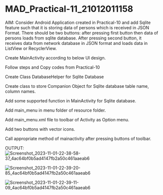 # MAD_Practical-11_21012011158

AIM: Consider Android Application created in Practical-10 and add Sqlite feature such that it is storing data of persons which is received in JSON Format. There should be two buttons: after pressing first button then data of persons loads from sqlite database. After pressing second button, it receives data from network database in JSON format and loads data in ListView or RecyclerView.

Create MainActivity according to below UI design.

Follow steps and Copy codes from Practical-10

Create Class DatabaseHelper for Sqlite Database

Create class to store Companion Object for Sqlite database table name, column names.

Add some supported function in MainActivity for Sqlite database.

Add main_menu in menu folder of resource folder.

Add main_menu.xml file to toolbar of Activity as Option menu.

Add two buttons with vector icons.

Call appropriate method of mainactivity after pressing buttons of toolbar.

OUTPUT:
![Screenshot_2023-11-01-22-38-58-37_4ac64bf0b5ad4147fb2a50c461aaeab6](https://github.com/Rohan3429/MAD_Practical-11_21012011158/assets/98172369/fd4d74e3-3afa-4f3a-921d-9d6505d152cf)


![Screenshot_2023-11-01-22-39-20-85_4ac64bf0b5ad4147fb2a50c461aaeab6](https://github.com/Rohan3429/MAD_Practical-11_21012011158/assets/98172369/db8a6e7e-775b-4f5f-b535-6f00e38f401a)


![Screenshot_2023-11-01-22-39-11-09_4ac64bf0b5ad4147fb2a50c461aaeab6](https://github.com/Rohan3429/MAD_Practical-11_21012011158/assets/98172369/218874e5-a13c-4111-b257-1f2e1fad1f74)


